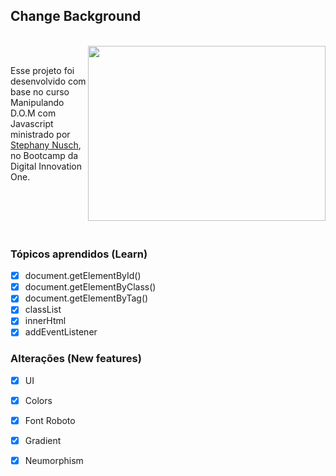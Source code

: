 
## Change Background

<br>

<img src="/changeBackground.gif" width="380px" height="280px" align="right">

<br>

Esse projeto foi desenvolvido com base no curso Manipulando D.O.M com Javascript ministrado por [Stephany Nusch](https://github.com/stebsnusch/), no Bootcamp da Digital Innovation One.

<br><br><br><br>

### Tópicos aprendidos (Learn)

- [x] document.getElementById()
- [x] document.getElementByClass()
- [x] document.getElementByTag()
- [x] classList
- [x] innerHtml
- [x] addEventListener

### Alterações (New features)

- [x] UI
- [x] Colors
- [x] Font Roboto
- [x] Gradient
- [x] Neumorphism

